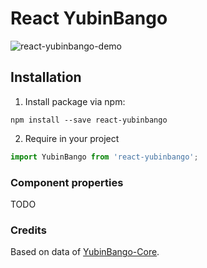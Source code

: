 # React YubinBango

![react-yubinbango-demo](https://user-images.githubusercontent.com/475449/102423674-e7779c80-404c-11eb-9a84-fc8aa93ea0dc.gif)

## Installation

1. Install package via npm:

```
npm install --save react-yubinbango
```

2. Require in your project

```javascript
import YubinBango from 'react-yubinbango';
```

### Component properties

TODO

### Credits

Based on data of [YubinBango-Core](https://github.com/yubinbango/yubinbango-core).
